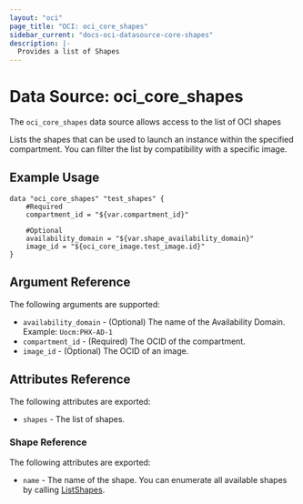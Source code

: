 ```yaml
---
layout: "oci"
page_title: "OCI: oci_core_shapes"
sidebar_current: "docs-oci-datasource-core-shapes"
description: |-
  Provides a list of Shapes
---
```


# Data Source: oci_core_shapes
The `oci_core_shapes` data source allows access to the list of OCI shapes

Lists the shapes that can be used to launch an instance within the specified compartment. You can
filter the list by compatibility with a specific image.


## Example Usage

```hcl
data "oci_core_shapes" "test_shapes" {
	#Required
	compartment_id = "${var.compartment_id}"

	#Optional
	availability_domain = "${var.shape_availability_domain}"
	image_id = "${oci_core_image.test_image.id}"
}
```

## Argument Reference

The following arguments are supported:

* `availability_domain` - (Optional) The name of the Availability Domain.  Example: `Uocm:PHX-AD-1` 
* `compartment_id` - (Required) The OCID of the compartment.
* `image_id` - (Optional) The OCID of an image.


## Attributes Reference

The following attributes are exported:

* `shapes` - The list of shapes.

### Shape Reference

The following attributes are exported:

* `name` - The name of the shape. You can enumerate all available shapes by calling [ListShapes](https://docs.us-phoenix-1.oraclecloud.com/api/#/en/iaas/20160918/Shape/ListShapes). 

